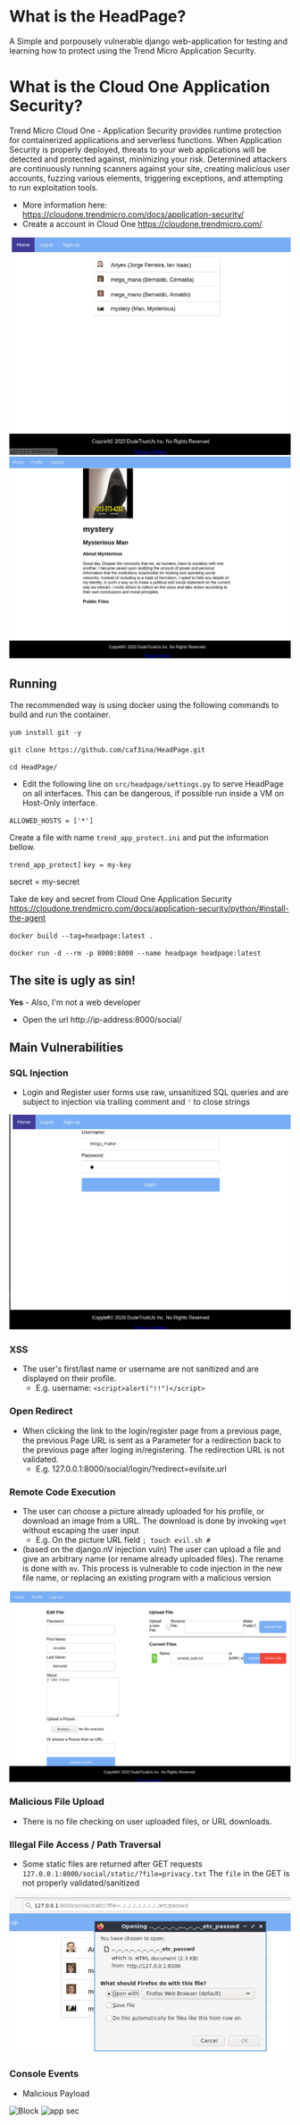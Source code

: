# What is the HeadPage?

A Simple and porpousely vulnerable django web-application for testing and learning how to protect using the Trend Micro Application Security.

# What is the Cloud One Application Security?

Trend Micro Cloud One - Application Security provides runtime protection for containerized applications and serverless functions. When Application Security is properly deployed, threats to your web applications will be detected and protected against, minimizing your risk. Determined attackers are continuously running scanners against your site, creating malicious user accounts, fuzzing various elements, triggering exceptions, and attempting to run exploitation tools.

* More information here: https://cloudone.trendmicro.com/docs/application-security/
* Create a account in Cloud One https://cloudone.trendmicro.com/

![index](docs/index.png)
![User profile](docs/profile.png)

## Running 
The recommended way is using docker using the following commands to build and run the container.

`yum install git -y`

`git clone https://github.com/caf3ina/HeadPage.git`

`cd HeadPage/`

* Edit the following line on `src/headpage/settings.py` to serve HeadPage on all interfaces. This can be dangerous, if possible run inside a VM on Host-Only interface.

`ALLOWED_HOSTS = ['*']`

Create a file with name `trend_app_protect.ini` and put the information bellow.

`trend_app_protect]`
`key = my-key`
<p>secret = my-secret</p>

Take de key and secret from Cloud One Application Security
https://cloudone.trendmicro.com/docs/application-security/python/#install-the-agent

`docker build --tag=headpage:latest .`

`docker run -d --rm -p 8000:8000 --name headpage headpage:latest`

## The site is ugly as sin!
**Yes** - Also, I'm not a web developer
* Open the url http://ip-address:8000/social/

## Main Vulnerabilities

### SQL Injection
* Login and Register user forms use raw, unsanitized SQL queries and are subject to injection via trailing comment and `'` to close strings

![sqli](docs/sqli.png)

### XSS
* The user's first/last name or username are not sanitized and are displayed on their profile.
    * E.g. username: `<script>alert("!!")</script>`

### Open Redirect
* When clicking the link to the login/register page from a previous page, the previous Page URL is sent as a Parameter for a redirection back to the previous page after loging in/registering. The redirection URL is not validated.
    * E.g. 127.0.0.1:8000/social/login/?redirect=evilsite.url

### Remote Code Execution
* The user can choose a picture already uploaded for his profile, or download an image from a URL. The download is done by invoking `wget` without escaping the user input
    * E.g. On the picture URL field `; touch evil.sh #`
* (based on the django.nV injection vuln) The user can upload a file and give an arbitrary name (or rename already uploaded files). The rename is done with `mv`. This process is vulnerable to code injection in the new file name, or replacing an existing program with a malicious version

![edit profile](docs/edit_profile.png)

### Malicious File Upload
* There is no file checking on user uploaded files, or URL downloads.

### Illegal File Access / Path Traversal
* Some static files are returned after GET requests `127.0.0.1:8000/social/static/?file=privacy.txt` The `file` in the GET is not properly validated/sanitized

![/etc/passwd leak](docs/path_traversal.png)

### Console Events

* Malicious Payload

![Block](https://user-images.githubusercontent.com/46326549/92649532-90319580-f2c1-11ea-9081-27214e5afdeb.jpg)
![app sec](https://user-images.githubusercontent.com/46326549/92649758-e3a3e380-f2c1-11ea-8e37-d78dcc0c7c10.jpg)
